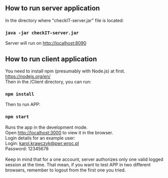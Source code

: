 ## How to run server application
In the directory where "checkIT-server.jar" file is located:

### `java -jar checkIT-server.jar`

Server will run on [http://localhost:8090](http://localhost:8090)

## How to run client application

You need to install npm (presumably with Node.js) at first. https://nodejs.org/en/ <br />
Then in the /Client directory, you can run:

### `npm install`

Then to run APP:

### `npm start`

Runs the app in the development mode.<br />
Open [http://localhost:3000](http://localhost:3000) to view it in the browser.
<br />
Login details for an example user: <br />
Login: karol.krawczyk@pwr.wroc.pl <br />
Password: 12345678<br />
<br />
Keep in mind that for a one account, server authorizes only one valid logged session at the time.
That mean, if you want to test APP in two different browsers, remember to logout from the first one you tried. 


